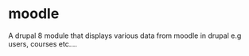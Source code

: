 # moodle
A drupal 8 module that displays various data from moodle in drupal e.g users, courses etc....
